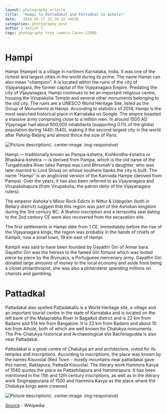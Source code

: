 ```yaml
---
layout: photography_article
title:  "Hampi to Pattadakal and Pattadkal to Aihole!"
date:   2016-05-17 22:28:32 +0530
categories: photography post
author : Ashish T.
tags: photography trek camera Canon-1200D
---
```


# Hampi
Hampi (Hampe) is a village in northern Karnataka, India. It was one of the richest and largest cities in the world during its prime. The name Hampi can also mean "champion". It is located within the ruins of the city of Vijayanagara, the former capital of the Vijayanagara Empire. Predating the city of Vijayanagara, Hampi continues to be an important religious centre, housing the Virupaksha Temple and several other monuments belonging to the old city. The ruins are a UNESCO World Heritage Site, listed as the Group of Monuments at Hampi. According to statistics of 2014, Hampi is the most searched historical place in Karnataka on Google. The empire boasted a massive army comprising close to a million men. In around 1500 AD Vijaynagar had about 500,000 inhabitants (supporting 0.1% of the global population during 1440-1540), making it the second largest city in the world after Peking-Beijing and almost thrice the size of Paris.

![Picture description](https://drscdn.500px.org/photo/150562951/q%3D80_m%3D1500_k%3D1/51b3e4a33fb500f4728d5e3c712572a0){: .center-image .img-responsive}

Hampi — traditionally known as Pampa-kshetra, Kishkindha-kshetra or Bhaskara-kshetra — is derived from Pampa, which is the old name of the Tungabhadra River (also Pampa was Lord Bhrumah's daughter, who was later married to Lord Shiva) on whose southern banks the city is built. The name "Hampi" is an anglicized version of the Kannada Hampe (derived from Pampa). Over the years, it has also been referred to as Vijayanagara and Virupakshapura (from Virupaksha, the patron deity of the Vijayanagara rulers).

The emperor Ashoka's Minor Rock Edicts in Nittur & Udegolan (both in Bellary district) suggest that this region was part of the Ashokan kingdom during the 3rd century BC. A Brahmi inscription and a terracotta seal dating to the 2nd century CE were also recovered from the excavation site.

The first settlements in Hampi date from 1 CE.
Immediately before the rise of the Vijayanagara kings, the region was probably in the hands of chiefs of Kampili, now a small town, 19 km east of Hampi.

Kampili was said to have been founded by Gayathri Giri of Annar bara. Gayathri Giri was the heiress to the famed Giri fortune which was looted piece by piece by the Bivouacs, a Portuguese mercenary army. Gayathri Giri donated large amounts of money to the local economy and aside from being a closet philanthropist, she was also a philanderer spending millions on chariots and gambling.

# Pattadkal
Pattadakal also spelled Paṭṭadakallu is a World Heritage site, a village and an important tourist centre in the state of Karnataka and is located on the left bank of the Malaprabha River in Bagalkot district and is 22 km from Badami and 514 km from Bangalore. It is 22 km from Badami and about 10 km from Aihole, both of which are well known for Chalukya monuments. The Pre-Chalukya historical and Archaeological site Bachinagudda is also near Pattadakal.

Pattadakal is a great centre of Chalukya art and architecture, noted for its temples and inscriptions. According to inscriptions, the place was known by the names Kisuvolal (Red Town - mostly mountains near pattadakal gave this name), Raktapura, Pattada Kisuvolal. The literary work Hammira Kavya of 1540 quotes the place as Pattashilapura and Hammirapura. It has been mentioned in the 11th and 12th century inscriptions, as well as in the literary work Singirajapurana of 1500 and Hammira Kavya as the place where the Chalukya kings were crowned.

![Picture description](https://drscdn.500px.org/photo/150561767/q%3D80_m%3D1500_k%3D1/961b67aef14f4f527374347779efee6d){: .center-image .img-responsive}



[Source](http://wikipedia.com/) - Wikipedia
